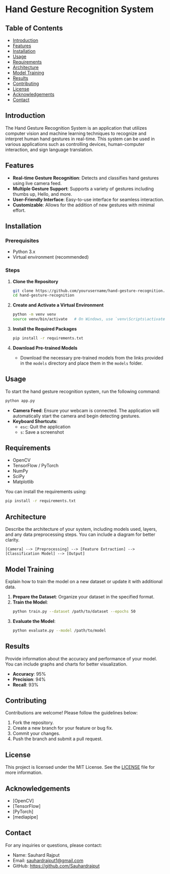 
# Hand Gesture Recognition System

## Table of Contents
- [Introduction](#introduction)
- [Features](#features)
- [Installation](#installation)
- [Usage](#usage)
- [Requirements](#requirements)
- [Architecture](#architecture)
- [Model Training](#model-training)
- [Results](#results)
- [Contributing](#contributing)
- [License](#license)
- [Acknowledgements](#acknowledgements)
- [Contact](#contact)

## Introduction
The Hand Gesture Recognition System is an application that utilizes computer vision and machine learning techniques to recognize and interpret human hand gestures in real-time. This system can be used in various applications such as controlling devices, human-computer interaction, and sign language translation.

## Features
- **Real-time Gesture Recognition**: Detects and classifies hand gestures using live camera feed.
- **Multiple Gesture Support**: Supports a variety of gestures including thumbs up, Hello, and more.
- **User-Friendly Interface**: Easy-to-use interface for seamless interaction.
- **Customizable**: Allows for the addition of new gestures with minimal effort.

## Installation

### Prerequisites
- Python 3.x
- Virtual environment (recommended)

### Steps

1. **Clone the Repository**
   ```bash
   git clone https://github.com/yourusername/hand-gesture-recognition.git
   cd hand-gesture-recognition
   ```

2. **Create and Activate a Virtual Environment**
   ```bash
   python -m venv venv
   source venv/bin/activate   # On Windows, use `venv\Scripts\activate`
   ```

3. **Install the Required Packages**
   ```bash
   pip install -r requirements.txt
   ```

4. **Download Pre-trained Models**
   - Download the necessary pre-trained models from the links provided in the `models` directory and place them in the `models` folder.

## Usage
To start the hand gesture recognition system, run the following command:

```bash
python app.py
```

- **Camera Feed**: Ensure your webcam is connected. The application will automatically start the camera and begin detecting gestures.
- **Keyboard Shortcuts**: 
  - `esc`: Quit the application
  - `s`: Save a screenshot

## Requirements
- OpenCV
- TensorFlow / PyTorch
- NumPy
- SciPy
- Matplotlib

You can install the requirements using:
```bash
pip install -r requirements.txt
```

## Architecture
Describe the architecture of your system, including models used, layers, and any data preprocessing steps. You can include a diagram for better clarity.

```
[Camera] --> [Preprocessing] --> [Feature Extraction] --> [Classification Model] --> [Output]
```

## Model Training
Explain how to train the model on a new dataset or update it with additional data.

1. **Prepare the Dataset**: Organize your dataset in the specified format.
2. **Train the Model**:
   ```bash
   python train.py --dataset /path/to/dataset --epochs 50
   ```
3. **Evaluate the Model**:
   ```bash
   python evaluate.py --model /path/to/model
   ```

## Results
Provide information about the accuracy and performance of your model. You can include graphs and charts for better visualization.

- **Accuracy**: 95%
- **Precision**: 94%
- **Recall**: 93%

## Contributing
Contributions are welcome! Please follow the guidelines below:

1. Fork the repository.
2. Create a new branch for your feature or bug fix.
3. Commit your changes.
4. Push the branch and submit a pull request.

## License
This project is licensed under the MIT License. See the [LICENSE](LICENSE) file for more information.

## Acknowledgements
- [OpenCV]
- [TensorFlow]
- [PyTorch]
- [mediapipe]

## Contact
For any inquiries or questions, please contact:

- Name: Sauhard Rajput
- Email: sauhardrajput1@gmail.com
- GitHub: https://github.com/Sauhardrajput
